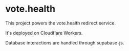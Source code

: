 # vote.health

This project powers the vote.health redirect service.

It's deployed on Cloudflare Workers.

Database interactions are handled through supabase-js.
